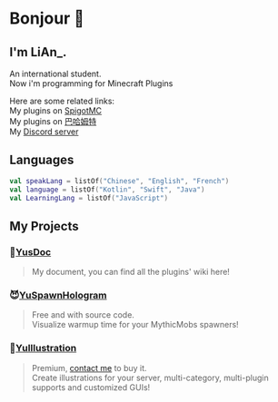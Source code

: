 # Bonjour 👋

## I'm LiAn_.
An international student.  
Now i'm programming for Minecraft Plugins

Here are some related links:  
My plugins on [SpigotMC](https://www.spigotmc.org/resources/authors/fengling.572029/)  
My plugins on [巴哈姆特](https://home.gamer.com.tw/profile/index_wall.php?owner=c1oudyab)  
My [Discord server](https://discord.gg/SzPBHGttaR)  

## Languages
```kotlin
val speakLang = listOf("Chinese", "English", "French")
val language = listOf("Kotlin", "Swift", "Java")
val LearningLang = listOf("JavaScript")
```

## My Projects

### 📖[YusDoc](https://github.com/L1-An/YusDoc)
> My document, you can find all the plugins' wiki here!

### 😈[YuSpawnHologram](https://github.com/L1-An/YuSpawnerHologram)
> Free and with source code.  
> Visualize warmup time for your MythicMobs spawners!

### 📕[YuIllustration](https://github.com/L1-An/YuIllustration)
> Premium, [contact me](https://discord.gg/SzPBHGttaR) to buy it.  
> Create illustrations for your server, multi-category, multi-plugin supports and customized GUIs!
